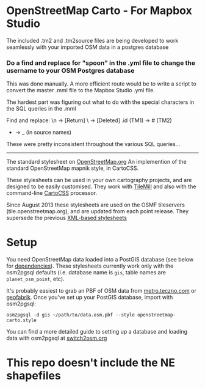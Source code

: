 # OpenStreetMap Carto - For Mapbox Studio

The included .tm2 and .tm2source files are being developed to work seamlessly with your imported OSM data in a postgres database

### Do a find and replace for "spoon" in the .yml file to change the username to your OSM Postgres database

This was done manually. A more efficient route would be to write a script to convert the master .mml file to the Mapbox Studio .yml file.

The hardest part was figuring out what to do with the special characters in the SQL queries in the .mml

Find and replace:
\n -> [Return]
\ -> [Deleted]
.id (TM1) -> # (TM2)
- -> _	(in source names)

These were pretty inconsistent throughout the various SQL queries...

---

The standard stylesheet on [OpenStreetMap.org](http://www.openstreetmap.org) An implemention of the standard OpenStreetMap mapnik style, in CartoCSS.

These stylesheets can be used in your own cartography projects, and are designed to be easily
customised. They work with [TileMill](http://www.mapbox.com/tilemill/) and also with the command-line [CartoCSS](https://github.com/mapbox/carto) processor.

Since August 2013 these stylesheets are used on the OSMF tileservers (tile.openstreetmap.org), and
are updated from each point release. They supersede the previous [XML-based stylesheets](https://trac.openstreetmap.org/browser/subversion/applications/rendering/mapnik)

# Setup

You need OpenStreetMap data loaded into a PostGIS database (see below for [dependencies](https://github.com/gravitystorm/openstreetmap-carto#dependencies)). These stylesheets currently work only with the osm2pgsql defaults (i.e. database name is ``gis``, table names are ``planet_osm_point``, etc).

It's probably easiest to grab an PBF of OSM data from [metro.teczno.com](http://metro.teczno.com/) or [geofabrik](http://download.geofabrik.de/). Once you've set up your PostGIS database, import with osm2pgsql:

```
osm2pgsql -d gis ~/path/to/data.osm.pbf --style openstreetmap-carto.style
```

You can find a more detailed guide to setting up a database and loading data with osm2pgsql at [switch2osm.org](http://switch2osm.org/loading-osm-data/)

# This repo doesn't include the NE shapefiles